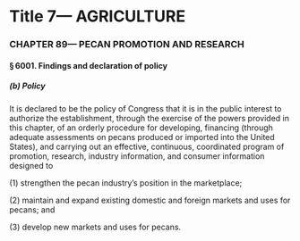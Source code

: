 
# Title 7— AGRICULTURE
### CHAPTER 89— PECAN PROMOTION AND RESEARCH
#### § 6001. Findings and declaration of policy
##### (b) Policy

It is declared to be the policy of Congress that it is in the public interest to authorize the establishment, through the exercise of the powers provided in this chapter, of an orderly procedure for developing, financing (through adequate assessments on pecans produced or imported into the United States), and carrying out an effective, continuous, coordinated program of promotion, research, industry information, and consumer information designed to

(1) strengthen the pecan industry’s position in the marketplace;

(2) maintain and expand existing domestic and foreign markets and uses for pecans; and

(3) develop new markets and uses for pecans.
